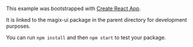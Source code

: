 This example was bootstrapped with [Create React App](https://github.com/facebook/create-react-app).

It is linked to the magix-ui package in the parent directory for development purposes.

You can run `npm install` and then `npm start` to test your package.
